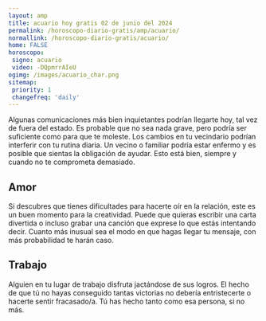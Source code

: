 ```yaml
---
layout: amp
title: acuario hoy gratis 02 de junio del 2024 
permalink: /horoscopo-diario-gratis/amp/acuario/
normallink: /horoscopo-diario-gratis/acuario/
home: FALSE
horoscopo:
 signo: acuario
 video: -DQpmrrAIeU
ogimg: /images/acuario_char.png
sitemap:
 priority: 1
 changefreq: 'daily'
---
```



Algunas comunicaciones más bien inquietantes podrían llegarte hoy, tal vez de fuera del estado. Es probable que no sea nada grave, pero podría ser suficiente como para que te moleste. Los cambios en tu vecindario podrían interferir con tu rutina diaria. Un vecino o familiar podría estar enfermo y es posible que sientas la obligación de ayudar. Esto está bien, siempre y cuando no te comprometa demasiado.

## Amor

Si descubres que tienes dificultades para hacerte oír en la relación, este es un buen momento para la creatividad. Puede que quieras escribir una carta divertida o incluso grabar una canción que exprese lo que estás intentando decir. Cuanto más inusual sea el modo en que hagas llegar tu mensaje, con más probabilidad te harán caso.

## Trabajo

Alguien en tu lugar de trabajo disfruta jactándose de sus logros. El hecho de que tú no hayas conseguido tantas victorias no debería entristecerte o hacerte sentir fracasado/a. Tú has hecho tanto como esa persona, si no más.